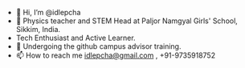 - 👋 Hi, I’m @idlepcha
- 👀 Physics teacher and STEM Head at Paljor Namgyal Girls' School, Sikkim, India. 
- Tech Enthusiast and Active Learner.
- 🌱 Undergoing the github campus advisor training. 
- 📫 How to reach me idlepcha@gmail.com , +91-9735918752

<!---
idlepcha/idlepcha is a ✨ special ✨ repository because its `README.md` (this file) appears on your GitHub profile.
You can click the Preview link to take a look at your changes.
--->
